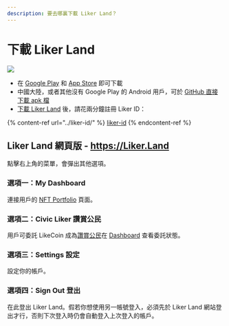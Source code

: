 ```yaml
---
description: 要去哪裏下載 Liker Land？
---
```


# 下載 Liker Land

![](../../.gitbook/assets/likecoin\_ad72\_appstore4\_fullpic\_chi.png)

* 在 [Google Play](https://play.google.com/store/apps/details?id=com.oice) 和 [App Store](https://apps.apple.com/hk/app/liker-land/id1248232355) 即可下載
* 中國大陸，或者其他沒有 Google Play 的 Android 用戶，可於 [GitHub 直接下載 apk 檔](https://github.com/likecoin/likecoin-app/releases)
* [下載 Liker Land](https://liker.land/getapp) 後，請花兩分鐘註冊 Liker ID：

{% content-ref url="../liker-id/" %}
[liker-id](../liker-id/)
{% endcontent-ref %}

## Liker Land 網頁版 - https://Liker.Land <a href="#liker-land-web" id="liker-land-web"></a>

點擊右上角的菜單，會彈出其他選項。​

### 選項一：My Dashboard

連接用戶的 [NFT Portfolio](../../guides/writing-nft/nft-portfolio.md) 頁面。‌

### 選項二：Civic Liker 讚賞公民

用戶可委託 LikeCoin 成為[讚賞公民](../civic-liker/)在 [Dashboard](../civic-liker/dashboard.md) 查看委託狀態。

### 選項三：Settings 設定

設定你的帳戶。

### 選項四：Sign Out 登出

在此登出 Liker Land。假若你想使用另一帳號登入，必須先於 Liker Land 網站登出才行，否則下次登入時仍會自動登入上次登入的帳戶。
